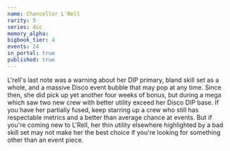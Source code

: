 ```yaml
---
name: Chancellor L'Rell
rarity: 5
series: dsc
memory_alpha:
bigbook_tier: 4
events: 24
in_portal: true
published: true
---
```


L'rell's last note was a warning about her DIP primary, bland skill set as a whole, and a massive Disco event bubble that may pop at any time. Since then, she did pick up yet another four weeks of bonus, but during a mega which saw two new crew with better utility exceed her Disco DIP base. If you have her partially fused, keep starring up a crew who still has respectable metrics and a better than average chance at events. But if you're coming new to L'Rell, her thin utility elsewhere highlighted by a bad skill set may not make her the best choice if you're looking for something other than an event piece.
